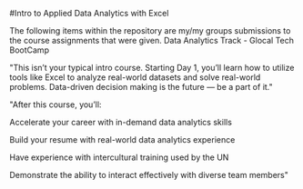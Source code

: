 #Intro to Applied Data Analytics with Excel

The following items within the repository are my/my groups submissions to the course assignments that were given.
Data Analytics Track - Glocal Tech BootCamp

"This isn’t your typical intro course. Starting Day 1, you’ll learn how to utilize tools like Excel to analyze real-world datasets and solve real-world problems. 
Data-driven decision making is the future — be a part of it."

"After this course, you’ll:

Accelerate your career with in-demand data analytics skills

Build your resume with real-world data analytics experience

Have experience with intercultural training used by the UN 

Demonstrate the ability to interact effectively with diverse team members"
